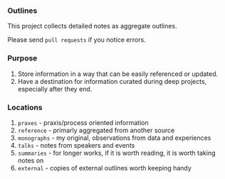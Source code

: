 
### Outlines

This project collects detailed notes as aggregate outlines.

Please send `pull requests` if you notice errors.

### Purpose

1. Store information in a way that can be easily referenced or updated.
2. Have a destination for information curated during deep projects, especially after they end.


### Locations

1. `praxes` - praxis/process oriented information
2. `reference` - primarly aggregated from another source
3. `monographs` - my original, observations from data and experiences
4. `talks` - notes from speakers and events 
5. `summaries` - for longer works, if it is worth reading, it is worth taking notes on
6. `external` - copies of external outlines worth keeping handy
